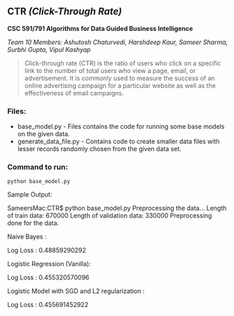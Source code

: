## CTR _(Click-Through Rate)_
**CSC 591/791 Algorithms for Data Guided Business Intelligence**

_Team 10 Members: Ashutosh Chaturvedi, Harshdeep Kaur, Sameer Sharma, Surbhi Gupta, Vipul Kashyap_

> Click-through rate (CTR) is the ratio of users who click on a specific link to the number of total users who view a page, email, or advertisement. It is commonly used to measure the success of an online advertising campaign for a particular website as well as the effectiveness of email campaigns.

### Files:
* base_model.py - Files contains the code for running some base models on the given data.
* generate_data_file.py - Contains code to create smaller data files with lesser records randomly chosen from the given data set.

### Command to run: 
```
python base_model.py
```

Sample Output:

SameersMac:CTR$ python base_model.py
Preprocessing the data...
Length of train data:  670000
Length of validation data:  330000
Preprocessing done for the data.

Naive Bayes :

Log Loss : 0.48859290292

Logistic Regression (Vanilla): 

Log Loss : 0.455320570096
 
Logistic Model with SGD and L2 regularization :

Log Loss : 0.455691452922
